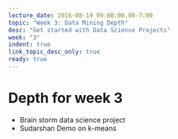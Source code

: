 ```yaml
---
lecture_date: 2016-08-19 09:00:00.00-7:00
topic: "Week 3: Data Mining Depth"
desc: "Get started with Data Science Projects"
week: "3"
indent: true
link_topic_desc_only: true
ready: true
---
```



# Depth for week 3

* Brain storm data science project
* Sudarshan Demo on k-means

